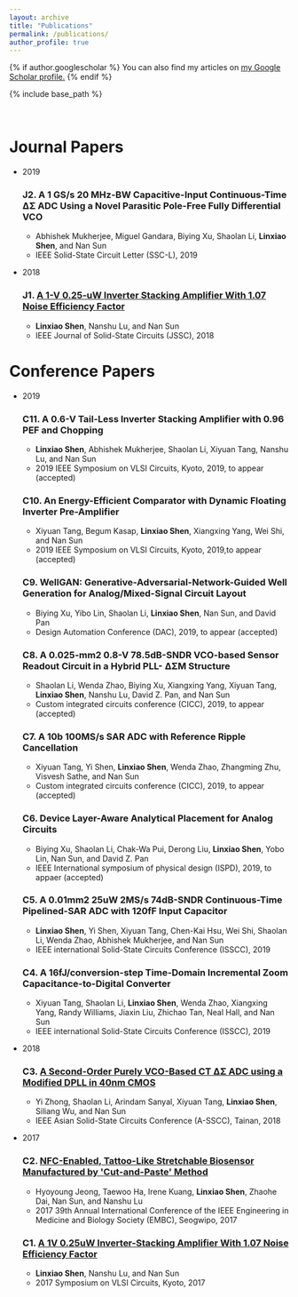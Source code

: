 ```yaml
---
layout: archive
title: "Publications"
permalink: /publications/
author_profile: true
---
```


{% if author.googlescholar %}
  You can also find my articles on <u><a href="{{author.googlescholar}}">my Google Scholar profile</a>.</u>
{% endif %}

{% include base_path %}

<br>

Journal Papers
======

* 2019

  ### J2. A 1 GS/s 20 MHz-BW Capacitive-Input Continuous-Time ∆Σ ADC Using a Novel Parasitic Pole-Free Fully Differential VCO
     * Abhishek Mukherjee, Miguel Gandara, Biying Xu, Shaolan Li, **Linxiao Shen**, and Nan Sun
     * IEEE Solid-State Circuit Letter (SSC-L), 2019
     
* 2018    
     
  ### J1. [A 1-V 0.25-uW Inverter Stacking Amplifier With 1.07 Noise Efficiency Factor](https://ieeexplore.ieee.org/document/8252872)
     * **Linxiao Shen**, Nanshu Lu, and Nan Sun
     * IEEE Journal of Solid-State Circuits (JSSC), 2018

 
Conference Papers
======

* 2019

  ### C11. A 0.6-V Tail-Less Inverter Stacking Amplifier with 0.96 PEF and Chopping
     * **Linxiao Shen**, Abhishek Mukherjee, Shaolan Li, Xiyuan Tang, Nanshu Lu, and Nan Sun
     * 2019 IEEE Symposium on VLSI Circuits, Kyoto, 2019, to appear (accepted)

  ### C10. An Energy-Efficient Comparator with Dynamic Floating Inverter Pre-Amplifier
     * Xiyuan Tang, Begum Kasap, **Linxiao Shen**, Xiangxing Yang, Wei Shi, and Nan Sun
     * 2019 IEEE Symposium on VLSI Circuits, Kyoto, 2019,to appear (accepted)

  ### C9. WellGAN: Generative-Adversarial-Network-Guided Well Generation for Analog/Mixed-Signal Circuit Layout
     * Biying Xu, Yibo Lin, Shaolan Li, **Linxiao Shen**, Nan Sun, and David Pan
     * Design Automation Conference (DAC), 2019, to appear (accepted)
      
  ### C8. A 0.025-mm2 0.8-V 78.5dB-SNDR VCO-based Sensor Readout Circuit in a Hybrid PLL- ΔΣM Structure
     * Shaolan Li, Wenda Zhao, Biying Xu, Xiangxing Yang, Xiyuan Tang, **Linxiao Shen**, Nanshu Lu, David Z. Pan, and Nan Sun
     * Custom integrated circuits conference (CICC), 2019, to appear (accepted)
      
  ### C7. A 10b 100MS/s SAR ADC with Reference Ripple Cancellation
     * Xiyuan Tang, Yi Shen, **Linxiao Shen**, Wenda Zhao, Zhangming Zhu, Visvesh Sathe, and Nan Sun
     * Custom integrated circuits conference (CICC), 2019, to appear (accepted)
      
  ### C6. Device Layer-Aware Analytical Placement for Analog Circuits
     * Biying Xu, Shaolan Li, Chak-Wa Pui, Derong Liu, **Linxiao Shen**, Yobo Lin, Nan Sun, and David Z. Pan
     * IEEE International symposium of physical design (ISPD), 2019, to appaer (accepted)
      
  ### C5. A 0.01mm2 25uW 2MS/s 74dB-SNDR Continuous-Time Pipelined-SAR ADC with 120fF Input Capacitor
     * **Linxiao Shen**, Yi Shen, Xiyuan Tang, Chen-Kai Hsu, Wei Shi, Shaolan Li, Wenda Zhao, Abhishek Mukherjee, and Nan Sun
     * IEEE international Solid-State Circuits Conference (ISSCC), 2019
      
  ### C4. A 16fJ/conversion-step Time-Domain Incremental Zoom Capacitance-to-Digital Converter
     * Xiyuan Tang, Shaolan Li, **Linxiao Shen**, Wenda Zhao, Xiangxing Yang, Randy Williams, Jiaxin Liu, Zhichao Tan, Neal Hall, and Nan Sun
     * IEEE international Solid-State Circuits Conference (ISSCC), 2019

* 2018

  ### C3. [A Second-Order Purely VCO-Based CT ΔΣ ADC using a Modified DPLL in 40nm CMOS](https://ieeexplore.ieee.org/abstract/document/8579255)
     * Yi Zhong, Shaolan Li, Arindam Sanyal, Xiyuan Tang, **Linxiao Shen**, Siliang Wu, and Nan Sun
     * IEEE Asian Solid-State Circuits Conference (A-SSCC), Tainan, 2018

* 2017
      
  ### C2. [NFC-Enabled, Tattoo-Like Stretchable Biosensor Manufactured by 'Cut-and-Paste' Method](https://ieeexplore.ieee.org/document/8037756)
     * Hyoyoung Jeong, Taewoo Ha, Irene Kuang, **Linxiao Shen**, Zhaohe Dai, Nan Sun, and Nanshu Lu
     * 2017 39th Annual International Conference of the IEEE Engineering in Medicine and Biology Society (EMBC), Seogwipo, 2017
      
  ### C1. [A 1V 0.25uW Inverter-Stacking Amplifier With 1.07 Noise Efficiency Factor](https://ieeexplore.ieee.org/document/8008461)
     * **Linxiao Shen**, Nanshu Lu, and Nan Sun
     * 2017 Symposium on VLSI Circuits, Kyoto, 2017
      

